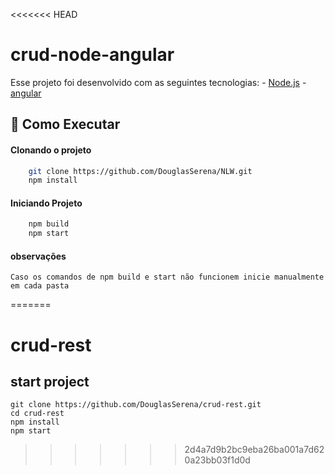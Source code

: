 <<<<<<< HEAD
# crud-node-angular

Esse projeto foi desenvolvido com as seguintes tecnologias:
    - [Node.js](https://nodejs.org/en/)
    - [angular](https://angular.io/)

## 🔖 Como Executar

#### Clonando o projeto
```sh
    git clone https://github.com/DouglasSerena/NLW.git
    npm install
```

#### Iniciando Projeto

```sh
    npm build
    npm start
```

#### observações

    Caso os comandos de npm build e start não funcionem inicie manualmente em cada pasta
=======
# crud-rest

## start project 
    git clone https://github.com/DouglasSerena/crud-rest.git
    cd crud-rest
    npm install
    npm start
 
>>>>>>> 2d4a7d9b2bc9eba26ba001a7d620a23bb03f1d0d
